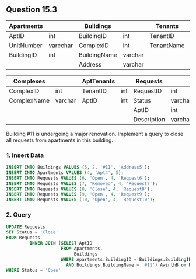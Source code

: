 ## Question 15.3

| Apartments 	|          	| Buildings    	|         	| Tenants    	|         	|
|------------	|----------	|--------------	|---------	|------------	|---------	|
| AptID      	| int      	| BuildingID   	| int     	| TenantID   	| int     	|
| UnitNumber 	| varcchar 	| ComplexID    	| int     	| TenantName 	| varchar 	|
| BuildingID 	| int      	| BuildingName 	| varchar 	|            	|         	|
|            	|          	| Address      	| varchar 	|            	|         	|

| Complexes   	|         	| AptTenants 	|     	| Requests   	|         	|
|-------------	|---------	|------------	|-----	|------------	|---------	|
| ComplexID   	| int     	| TenantID   	| int 	| RequestID  	| int     	|
| ComplexName 	| varchar 	| AptID      	| int 	| Status     	| varchar 	|
|             	|         	|            	|     	| AptID      	| int     	|
|             	|         	|            	|     	| Description 	| varchar 	|

Building #11 is undergoing a major renovation. 
Implement a query to close all requests from apartments in this building.

### 1. Insert Data

```sql
INSERT INTO Buildings VALUES (5, 2, '#11', 'Address5');
INSERT INTO Apartments VALUES (4, 'Apt4', 5); 
INSERT INTO Requests VALUES (6, 'Open', 4, 'Request6');
INSERT INTO Requests VALUES (7, 'Removed', 4, 'Request7');
INSERT INTO Requests VALUES (8, 'Close', 4, 'Request8');
INSERT INTO Requests VALUES (9, 'Open', 4, 'Request9');
INSERT INTO Requests VALUES (10, 'Open', 4, 'Request10');

```

### 2. Query
```sql
UPDATE Requests
SET Status = 'Close'
FROM Requests
         INNER JOIN (SELECT AptID
                     FROM Apartments,
                          Buildings
                     WHERE Apartments.BuildingID = Buildings.BuildingID
                       AND Buildings.BuildingName = '#11') AwinthB on Requests.AptID = AwinthB.AptID
WHERE Status = 'Open'
```
